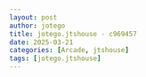 ```yaml
---
layout: post
author: jotego
title: jotego.jtshouse - c969457
date: 2025-03-21
categories: [Arcade, jtshouse]
tags: [jotego.jtshouse]
---
```


